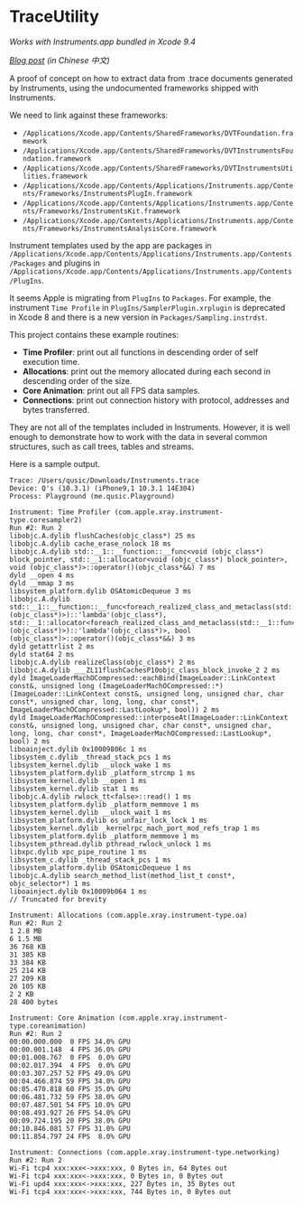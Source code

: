 # TraceUtility

*Works with Instruments.app bundled in Xcode 9.4*

*[Blog post](https://qusic.me/post/extract-data-from-trace-documents/) (in Chinese 中文)*

A proof of concept on how to extract data from .trace documents generated by Instruments, using the undocumented frameworks shipped with Instruments.

We need to link against these frameworks:

* `/Applications/Xcode.app/Contents/SharedFrameworks/DVTFoundation.framework`
* `/Applications/Xcode.app/Contents/SharedFrameworks/DVTInstrumentsFoundation.framework`
* `/Applications/Xcode.app/Contents/SharedFrameworks/DVTInstrumentsUtilities.framework`
* `/Applications/Xcode.app/Contents/Applications/Instruments.app/Contents/Frameworks/InstrumentsPlugIn.framework`
* `/Applications/Xcode.app/Contents/Applications/Instruments.app/Contents/Frameworks/InstrumentsKit.framework`
* `/Applications/Xcode.app/Contents/Applications/Instruments.app/Contents/Frameworks/InstrumentsAnalysisCore.framework`

Instrument templates used by the app are packages in `/Applications/Xcode.app/Contents/Applications/Instruments.app/Contents/Packages` and plugins in `/Applications/Xcode.app/Contents/Applications/Instruments.app/Contents/PlugIns`.

It seems Apple is migrating from `PlugIns` to `Packages`. For example, the instrument `Time Profile` in `PlugIns/SamplerPlugin.xrplugin` is deprecated in Xcode 8 and there is a new version in `Packages/Sampling.instrdst`.

This project contains these example routines:

* **Time Profiler**: print out all functions in descending order of self execution time.
* **Allocations**: print out the memory allocated during each second in descending order of the size.
* **Core Animation**: print out all FPS data samples.
* **Connections**: print out connection history with protocol, addresses and bytes transferred.

They are not all of the templates included in Instruments. However, it is well enough to demonstrate how to work with the data in several common structures, such as call trees, tables and streams.

Here is a sample output.

```
Trace: /Users/qusic/Downloads/Instruments.trace
Device: Q's (10.3.1) (iPhone9,1 10.3.1 14E304)
Process: Playground (me.qusic.Playground)

Instrument: Time Profiler (com.apple.xray.instrument-type.coresampler2)
Run #2: Run 2
libobjc.A.dylib flushCaches(objc_class*) 25 ms
libobjc.A.dylib cache_erase_nolock 18 ms
libobjc.A.dylib std::__1::__function::__func<void (objc_class*) block_pointer, std::__1::allocator<void (objc_class*) block_pointer>, void (objc_class*)>::operator()(objc_class*&&) 7 ms
dyld __open 4 ms
dyld __mmap 3 ms
libsystem_platform.dylib OSAtomicDequeue 3 ms
libobjc.A.dylib std::__1::__function::__func<foreach_realized_class_and_metaclass(std::__1::function<void (objc_class*)>)::'lambda'(objc_class*), std::__1::allocator<foreach_realized_class_and_metaclass(std::__1::function<void (objc_class*)>)::'lambda'(objc_class*)>, bool (objc_class*)>::operator()(objc_class*&&) 3 ms
dyld getattrlist 2 ms
dyld stat64 2 ms
libobjc.A.dylib realizeClass(objc_class*) 2 ms
libobjc.A.dylib ___ZL11flushCachesP10objc_class_block_invoke_2 2 ms
dyld ImageLoaderMachOCompressed::eachBind(ImageLoader::LinkContext const&, unsigned long (ImageLoaderMachOCompressed::*)(ImageLoader::LinkContext const&, unsigned long, unsigned char, char const*, unsigned char, long, long, char const*, ImageLoaderMachOCompressed::LastLookup*, bool)) 2 ms
dyld ImageLoaderMachOCompressed::interposeAt(ImageLoader::LinkContext const&, unsigned long, unsigned char, char const*, unsigned char, long, long, char const*, ImageLoaderMachOCompressed::LastLookup*, bool) 2 ms
liboainject.dylib 0x10009806c 1 ms
libsystem_c.dylib _thread_stack_pcs 1 ms
libsystem_kernel.dylib __ulock_wake 1 ms
libsystem_platform.dylib _platform_strcmp 1 ms
libsystem_kernel.dylib __open 1 ms
libsystem_kernel.dylib stat 1 ms
libobjc.A.dylib rwlock_tt<false>::read() 1 ms
libsystem_platform.dylib _platform_memmove 1 ms
libsystem_kernel.dylib __ulock_wait 1 ms
libsystem_platform.dylib os_unfair_lock_lock 1 ms
libsystem_kernel.dylib _kernelrpc_mach_port_mod_refs_trap 1 ms
libsystem_platform.dylib _platform_memmove 1 ms
libsystem_pthread.dylib pthread_rwlock_unlock 1 ms
libxpc.dylib xpc_pipe_routine 1 ms
libsystem_c.dylib _thread_stack_pcs 1 ms
libsystem_platform.dylib OSAtomicDequeue 1 ms
libobjc.A.dylib search_method_list(method_list_t const*, objc_selector*) 1 ms
liboainject.dylib 0x10009b064 1 ms
// Truncated for brevity

Instrument: Allocations (com.apple.xray.instrument-type.oa)
Run #2: Run 2
1 2.8 MB
6 1.5 MB
36 768 KB
31 385 KB
33 384 KB
25 214 KB
27 209 KB
26 105 KB
2 2 KB
28 400 bytes

Instrument: Core Animation (com.apple.xray.instrument-type.coreanimation)
Run #2: Run 2
00:00.000.000  0 FPS 34.0% GPU
00:00.001.148  4 FPS 36.0% GPU
00:01.008.767  0 FPS  0.0% GPU
00:02.017.394  4 FPS  0.0% GPU
00:03.307.257 52 FPS 49.0% GPU
00:04.466.874 59 FPS 34.0% GPU
00:05.470.818 60 FPS 35.0% GPU
00:06.481.732 59 FPS 38.0% GPU
00:07.487.501 54 FPS 10.0% GPU
00:08.493.927 26 FPS 54.0% GPU
00:09.724.195 20 FPS 38.0% GPU
00:10.846.081 57 FPS 31.0% GPU
00:11.854.797 24 FPS  8.0% GPU

Instrument: Connections (com.apple.xray.instrument-type.networking)
Run #2: Run 2
Wi-Fi tcp4 xxx:xxx<->xxx:xxx, 0 Bytes in, 64 Bytes out
Wi-Fi tcp4 xxx:xxx<->xxx:xxx, 0 Bytes in, 0 Bytes out
Wi-Fi upd4 xxx:xxx<->xxx:xxx, 227 Bytes in, 35 Bytes out
Wi-Fi tcp4 xxx:xxx<->xxx:xxx, 744 Bytes in, 0 Bytes out
```
